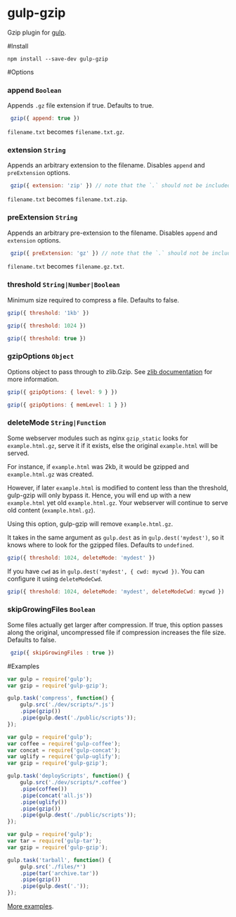 gulp-gzip
=========

Gzip plugin for [gulp](https://github.com/wearefractal/gulp).

#Install

```
npm install --save-dev gulp-gzip
```

#Options

### append `Boolean`

Appends `.gz` file extension if true. Defaults to true.

```javascript
 gzip({ append: true })
```
`filename.txt` becomes `filename.txt.gz`.

### extension `String`

Appends an arbitrary extension to the filename. Disables `append` and `preExtension` options.

```javascript
 gzip({ extension: 'zip' }) // note that the `.` should not be included in the extension
```
`filename.txt` becomes `filename.txt.zip`.

### preExtension `String`

Appends an arbitrary pre-extension to the filename. Disables `append` and `extension` options.

```javascript
 gzip({ preExtension: 'gz' }) // note that the `.` should not be included in the extension
```
`filename.txt` becomes `filename.gz.txt`.

### threshold `String|Number|Boolean`

Minimum size required to compress a file. Defaults to false.

```javascript
gzip({ threshold: '1kb' })
```

```javascript
gzip({ threshold: 1024 })
```

```javascript
gzip({ threshold: true })
```

### gzipOptions `Object`

Options object to pass through to zlib.Gzip. See [zlib documentation](http://nodejs.org/api/zlib.html#zlib_options) for more information.

```javascript
gzip({ gzipOptions: { level: 9 } })
```

```javascript
gzip({ gzipOptions: { memLevel: 1 } })
```

### deleteMode `String|Function`

Some webserver modules such as nginx `gzip_static` looks for `example.html.gz`, serve it if it exists, else the original `example.html` will be served.

For instance, if `example.html` was 2kb, it would be gzipped and `example.html.gz` was created.

However, if later `example.html` is modified to content less than the threshold, gulp-gzip will only bypass it. Hence, you will end up with a new `example.html` yet old `example.html.gz`. Your webserver will continue to serve old content (`example.html.gz`).

Using this option, gulp-gzip will remove `example.html.gz`.

It takes in the same argument as `gulp.dest` as in `gulp.dest('mydest')`, so it knows where to look for the gzipped files. Defaults to `undefined`.

```javascript
gzip({ threshold: 1024, deleteMode: 'mydest' })
```

If you have `cwd` as in `gulp.dest('mydest', { cwd: mycwd })`. You can configure it using `deleteModeCwd`.

```javascript
gzip({ threshold: 1024, deleteMode: 'mydest', deleteModeCwd: mycwd })
```

### skipGrowingFiles `Boolean`

Some files actually get larger after compression. If true, this option passes along the original, uncompressed file if compression increases the file size. Defaults to false.

```javascript
 gzip({ skipGrowingFiles : true })
```

#Examples

```javascript
var gulp = require('gulp');
var gzip = require('gulp-gzip');

gulp.task('compress', function() {
    gulp.src('./dev/scripts/*.js')
	.pipe(gzip())
	.pipe(gulp.dest('./public/scripts'));
});
```

```javascript
var gulp = require('gulp');
var coffee = require('gulp-coffee');
var concat = require('gulp-concat');
var uglify = require('gulp-uglify');
var gzip = require('gulp-gzip');

gulp.task('deployScripts', function() {
	gulp.src('./dev/scripts/*.coffee')
	.pipe(coffee())
	.pipe(concat('all.js'))
	.pipe(uglify())
	.pipe(gzip())
	.pipe(gulp.dest('./public/scripts'));
});
```

```javascript
var gulp = require('gulp');
var tar = require('gulp-tar');
var gzip = require('gulp-gzip');

gulp.task('tarball', function() {
	gulp.src('./files/*')
	.pipe(tar('archive.tar'))
	.pipe(gzip())
	.pipe(gulp.dest('.'));
});
```

[More examples](https://github.com/jstuckey/gulp-gzip/tree/master/examples).
